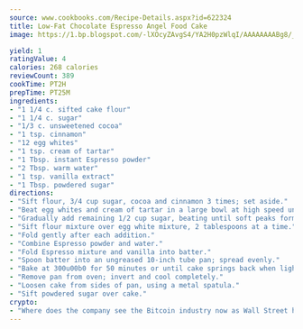 ```yaml
---
source: www.cookbooks.com/Recipe-Details.aspx?id=622324
title: Low-Fat Chocolate Espresso Angel Food Cake
image: https://1.bp.blogspot.com/-lXOcyZAvgS4/YA2H0pzWlqI/AAAAAAAABg8/_HX4JI-WmFM0Tz684w_qYjP9vBzksmFNgCLcBGAsYHQ/s219/20.png

yield: 1
ratingValue: 4
calories: 268 calories
reviewCount: 389
cookTime: PT2H
prepTime: PT25M
ingredients:
- "1 1/4 c. sifted cake flour"
- "1 1/4 c. sugar"
- "1/3 c. unsweetened cocoa"
- "1 tsp. cinnamon"
- "12 egg whites"
- "1 tsp. cream of tartar"
- "1 Tbsp. instant Espresso powder"
- "2 Tbsp. warm water"
- "1 tsp. vanilla extract"
- "1 Tbsp. powdered sugar"
directions:
- "Sift flour, 3/4 cup sugar, cocoa and cinnamon 3 times; set aside."
- "Beat egg whites and cream of tartar in a large bowl at high speed until foamy."
- "Gradually add remaining 1/2 cup sugar, beating until soft peaks form."
- "Sift flour mixture over egg white mixture, 2 tablespoons at a time."
- "Fold gently after each addition."
- "Combine Espresso powder and water."
- "Fold Espresso mixture and vanilla into batter."
- "Spoon batter into an ungreased 10-inch tube pan; spread evenly."
- "Bake at 300u00b0 for 50 minutes or until cake springs back when lightly touched."
- "Remove pan from oven; invert and cool completely."
- "Loosen cake from sides of pan, using a metal spatula."
- "Sift powdered sugar over cake."
crypto:
- "Where does the company see the Bitcoin industry now as Wall Street has begun to embrace it and what was the turning point that legitimatized Bitcoin?"
---
```

